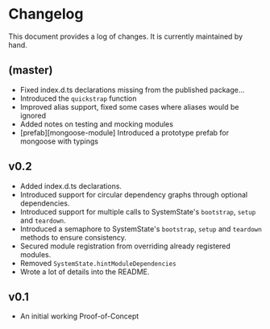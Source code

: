 # Changelog

This document provides a log of changes. It is currently maintained by hand.

## (master)

- Fixed index.d.ts declarations missing from the published package...
- Introduced the `quickstrap` function
- Improved alias support, fixed some cases where aliases would be ignored
- Added notes on testing and mocking modules
- [prefab][mongoose-module] Introduced a prototype prefab for mongoose with typings

## v0.2

- Added index.d.ts declarations.
- Introduced support for circular dependency graphs through optional dependencies.
- Introduced support for multiple calls to SystemState's `bootstrap`, `setup` and `teardown`.
- Introduced a semaphore to SystemState's `bootstrap`, `setup` and `teardown` methods to ensure consistency.
- Secured module registration from overriding already registered modules.
- Removed `SystemState.hintModuleDependencies`
- Wrote a lot of details into the README.


## v0.1

- An initial working Proof-of-Concept